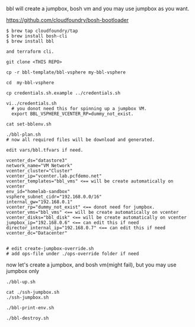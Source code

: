 bbl will create a jumpbox, bosh vm and you may use jumpbox as you want.

https://github.com/cloudfoundry/bosh-bootloader
```
$ brew tap cloudfoundry/tap
$ brew install bosh-cli
$ brew install bbl

and terraform cli.
```

```
git clone <THIS REPO>

cp -r bbl-template/bbl-vsphere my-bbl-vsphere

cd  my-bbl-vsphere
```

```
cp credentials.sh.example ../credentials.sh
  
vi../credentials.sh
  # you donot need this for spinning up a jumpbox VM.
  export BBL_VSPHERE_VCENTER_RP=dummy_not_exist. 
```
  
```
cat set-bblenv.sh

./bbl-plan.sh
# now all required files will be download and generated.
```

```
edit vars/bbl.tfvars if need.

vcenter_ds="datastore3"
network_name="VM Network"
vcenter_cluster="Cluster"
vcenter_ip="vcenter.lab.pcfdemo.net"
vcenter_templates="bbl_vms" <== will be create automatically on vcenter
env_id="homelab-sandbox"
vsphere_subnet_cidr="192.168.0.0/16"
internal_gw="192.168.0.1"
vcenter_rp="dummy_not_exist" <== donot need for jumpbox.
vcenter_vms="bbl_vms" <== will be create automatically on vcenter
vcenter_disks="bbl_disk" <== will be create automatically on vcenter
jumpbox_ip="192.168.0.6" <== can edit this if need
director_internal_ip="192.168.0.7" <== can edit this if need
vcenter_dc="Datacenter"

  
# edit create-jumpbox-override.sh
# add ops-file under ./ops-override folder if need
```

now let's create a jumpbox, and bosh vm(might fail), but you may use jumpbox only
```
./bbl-up.sh
```

```
cat ./ssh-jumpbox.sh
./ssh-jumpbox.sh

./bbl-print-env.sh

```                                                      

```
./bbl-destroy.sh

```
